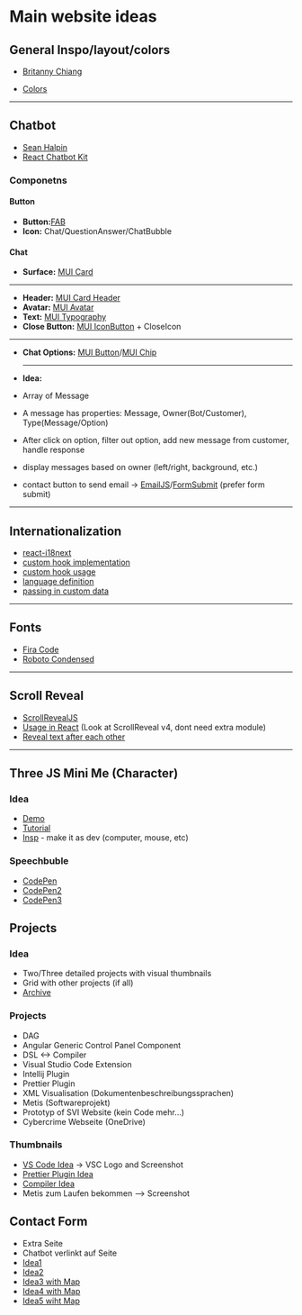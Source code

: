 # Main website ideas

## General Inspo/layout/colors

- [Britanny Chiang](https://brittanychiang.com/)

- [Colors](https://coolors.co/fbfffe-0aa5ff-ff2e1f-464d42-181114)

---

## Chatbot

- [Sean Halpin](https://www.seanhalpin.design/)
- [React Chatbot Kit](https://fredrikoseberg.github.io/react-chatbot-kit-docs/)

### Componetns

#### Button

- **Button:**[FAB](https://mui.com/components/floating-action-button/#basic-fab)
- **Icon:** Chat/QuestionAnswer/ChatBubble

#### Chat

- **Surface:** [MUI Card](https://mui.com/components/cards/)

---

- **Header:** [MUI Card Header](https://mui.com/api/card-header/)
- **Avatar:** [MUI Avatar](https://mui.com/components/avatars/)
- **Text:** [MUI Typography](https://mui.com/components/typography/#main-content)
- **Close Button:** [MUI IconButton](https://mui.com/api/icon-button/) + CloseIcon

---

- **Chat Options:** [MUI Button](https://mui.com/components/buttons/)/[MUI Chip](https://mui.com/components/chips)
- ***

  **Idea:**

- Array of Message
- A message has properties: Message, Owner(Bot/Customer), Type(Message/Option)
- After click on option, filter out option, add new message from customer, handle response
- display messages based on owner (left/right, background, etc.)
- contact button to send email -> [EmailJS](https://www.emailjs.com/)/[FormSubmit](https://formsubmit.co/) (prefer form submit)

---

## Internationalization

- [react-i18next](https://react.i18next.com/)
- [custom hook implementation](https://github.com/calendso/calendso/blob/main/lib/hooks/useLocale.ts)
- [custom hook usage](https://github.com/calendso/calendso/blob/main/pages/auth/login.tsx#L30-L45)
- [language definition](https://github.com/calendso/calendso/blob/main/public/static/locales/de/common.json)
- [passing in custom data](https://github.com/calendso/calendso/blob/main/ee/components/TrialBanner.tsx#L24)

---

## Fonts

- [Fira Code](https://fonts.google.com/specimen/Fira+Code?query=code)
- [Roboto Condensed](https://fonts.google.com/specimen/Roboto+Condensed?query=Roboto)

---

## Scroll Reveal

- [ScrollRevealJS](https://scrollrevealjs.org/)
- [Usage in React](https://gist.github.com/2075/d6b1f24536e12bd6f8d43bfadd9da19a) (Look at ScrollReveal v4, dont need extra module)
- [Reveal text after each other](https://scrollrevealjs.org/guide/customization.html)

---

## Three JS Mini Me (Character)

### Idea

- [Demo](https://codepen.io/kevoj/pen/BWgvOj)
- [Tutorial](https://tympanus.net/codrops/2021/10/04/creating-3d-characters-in-three-js/)
- [Insp](https://codepen.io/eroxburgh/pen/gOayPKV) - make it as dev (computer, mouse, etc)

### Speechbuble
- [CodePen](https://codepen.io/kirstenallen/pen/MWwPYYm)
- [CodePen2](https://codepen.io/rikschennink/pen/mjywQb)
- [CodePen3](https://codepen.io/Kosai106/pen/eZvJwY)

## Projects

### Idea

- Two/Three detailed projects with visual thumbnails
- Grid with other projects (if all)
- [Archive](https://brittanychiang.com/archive)

### Projects

- DAG
- Angular Generic Control Panel Component
- DSL <-> Compiler
- Visual Studio Code Extension
- Intellij Plugin
- Prettier Plugin
- XML Visualisation (Dokumentenbeschreibungssprachen)
- Metis (Softwareprojekt)
- Prototyp of SVI Website (kein Code mehr...)
- Cybercrime Webseite (OneDrive)

### Thumbnails

- [VS Code Idea](https://miro.medium.com/max/1012/0*nsMqYxMBzvx9EMGw.png) -> VSC Logo and Screenshot
- [Prettier Plugin Idea](https://opengraph.githubassets.com/1ed7bf5286970696043c6e2812986d9d3e7ce6552f535bf79a9bf5cc6271502f/prettier-solidity/prettier-plugin-solidity)
- [Compiler Idea](https://miro.medium.com/max/500/1*Qbm5_d5EYIbYa1-jN4JmSg.jpeg)
- Metis zum Laufen bekommen --> Screenshot

## Contact Form

- Extra Seite
- Chatbot verlinkt auf Seite
- [Idea1](https://dribbble.com/shots/14139115-Contact-Form-02)
- [Idea2](https://dribbble.com/shots/7167199-Contact-Us-DailyUI-day-028)
- [Idea3 with Map](https://dribbble.com/shots/14945009-Contact-Form-Page-Web-Design-for-Fintech-Saas-Web-App)
- [Idea4 with Map](https://jacekjeznach.com/contact)
- [Idea5 wiht Map](https://www.freepik.com/premium-psd/contact-us-page-ui-design-template_9064806.htm)
